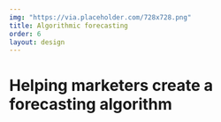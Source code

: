 ```yaml
---
img: "https://via.placeholder.com/728x728.png"
title: Algorithmic forecasting
order: 6
layout: design
---
```

<div class="text">
  <h1>Helping marketers create a forecasting algorithm</h1>
</div>
